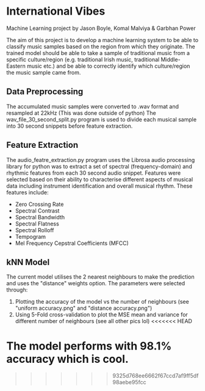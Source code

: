 # International Vibes
Machine Learning project by Jason Boyle, Komal Malviya & Garbhan Power

The aim of this project is to develop a machine learning system to be able to classify music samples based on the region from which they originate. The trained model should be able to take a sample of traditional music from a specific culture/region (e.g. traditional Irish music, traditional Middle-Eastern music etc.) and be able to correctly identify which culture/region the music sample came from.

## Data Preprocessing
The accumulated music samples were converted to .wav format and resampled at 22kHz (This was done outside of python)
The wav_file_30_second_split.py program is used to divide each musical sample into 30 second snippets before feature extraction.

## Feature Extraction
The audio_featre_extraction.py program uses the Librosa audio processing library for python was to extract a set of spectral (frequency-domain) and rhythmic features from each 30 second audio snippet. Features were selected based on their ability to characterise different aspects of musical data including instrument identification and overall musical rhythm. These features include:
 * Zero Crossing Rate
 * Spectral Contrast
 * Spectral Bandwidth
 * Spectral Flatness
 * Spectral Rolloff
 * Tempogram
 * Mel Frequency Cepstral Coefficients (MFCC)

## kNN Model
The current model utilises the 2 nearest neighbours to make the prediction
and uses the "distance" weights option. The parameters were selected through:
1) Plotting the accuracy of the model vs the number of neighbours
 (see "uniform accuracy.png" and "distance accuracy.png")
2) Using 5-Fold cross-validation to plot the MSE mean and variance for 
different number of neighbours (see all other pics lol)
<<<<<<< HEAD

The model performs with 98.1% accuracy which is cool. 
=======
>>>>>>> 9325d768ee6662f67ccd7af9ff5df98aebe95fcc
